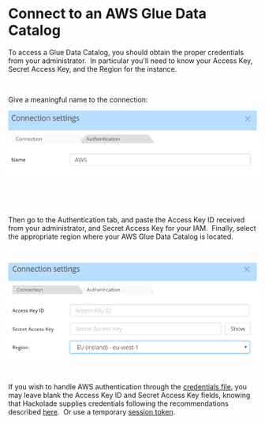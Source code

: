 # Connect to an AWS Glue Data Catalog

To access a Glue Data Catalog, you should obtain the proper credentials from your administrator.&nbsp; In particular you'll need to know your Access Key, Secret Access Key, and the Region for the instance.

&nbsp;

Give a meaningful name to the connection:

![Glue data catalog connection name](<lib/Glue%20connection%20name.png>)

&nbsp;

&nbsp;

Then go to the Authentication tab, and paste the Access Key ID received from your administrator, and Secret Access Key for your IAM.&nbsp; Finally, select the appropriate region where your AWS Glue Data Catalog is located.

&nbsp;

![Glue data catalog connection settings](<lib/Glue%20connection%20settings.png>)

&nbsp;

If you wish to handle AWS authentication through the [credentials file](<https://docs.aws.amazon.com/cli/latest/userguide/cli-configure-files.html> "target=\"\_blank\""), you may leave blank the Access Key ID and Secret Access Key fields, knowing that Hackolade supplies credentials following the recommendations described [here](<https://docs.aws.amazon.com/sdk-for-javascript/v2/developer-guide/setting-credentials-node.html> "target=\"\_blank\"").&nbsp; Or use a temporary [session token](<https://docs.aws.amazon.com/IAM/latest/UserGuide/id\_credentials\_temp\_use-resources.html>).

&nbsp;

